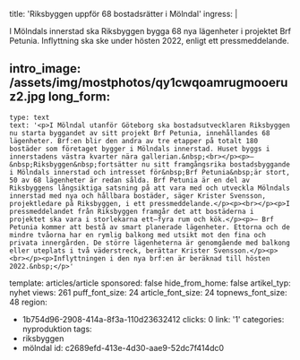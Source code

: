 title: 'Riksbyggen uppför 68 bostadsrätter i Mölndal'
ingress: |
  <p>I Mölndals innerstad ska Riksbyggen bygga 68 nya lägenheter i projektet Brf Petunia. Inflyttning ska ske under hösten 2022, enligt ett pressmeddelande.
  </p>
  
intro_image: /assets/img/mostphotos/qy1cwqoamrugmooeruz2.jpg
long_form:
  -
    type: text
    text: '<p>I Mölndal utanför Göteborg ska bostadsutvecklaren Riksbyggen nu starta byggandet av sitt projekt Brf Petunia, innehållandes 68 lägenheter. Brf:en blir den andra av tre etapper på totalt 180 bostäder som företaget bygger i Mölndals innerstad. Huset byggs i innerstadens västra kvarter nära gallerian.&nbsp;<br></p><p>–&nbsp;Riksbyggen&nbsp;fortsätter nu sitt framgångsrika bostadsbyggande i Mölndals innerstad och intresset för&nbsp;Brf Petunia&nbsp;är stort, 50 av 68 lägenheter är redan sålda. Brf Petunia är en del av Riksbyggens långsiktiga satsning på att vara med och utveckla Mölndals innerstad med nya och hållbara bostäder, säger Krister Svensson, projektledare på Riksbyggen, i ett pressmeddelande.</p><p><br></p><p>I pressmeddelandet från Riksbyggen framgår det att bostäderna i projektet ska vara i storlekarna ett–fyra rum och kök.</p><p>– Brf Petunia kommer att bestå av smart planerade lägenheter. Ettorna och de mindre tvåorna har en rymlig balkong med utsikt mot den fina och privata innergården. De större lägenheterna är genomgående med balkong eller uteplats i två väderstreck, berättar Krister Svensson.</p><p><br></p><p>Inflyttningen i den nya brf:en är beräknad till hösten 2022.&nbsp;</p>'
template: articles/article
sponsored: false
hide_from_home: false
artikel_typ: nyhet
views: 261
puff_font_size: 24
article_font_size: 24
topnews_font_size: 48
region:
  - 1b754d96-2908-414a-8f3a-110d23632412
clicks: 0
link: '1'
categories: nyproduktion
tags:
  - riksbyggen
  - mölndal
id: c2689efd-413e-4d30-aae9-52dc7f414dc0
